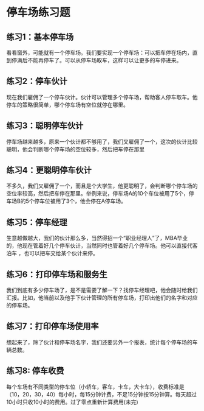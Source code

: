 # 停车场练习题

## 练习1：基本停车场 

看看窗外，可能就有一个停车场。我们要实现一个停车场：可以把车停在场内，直到停满后不能再停车了。可以从停车场取车，这样可以让更多的车停进来。
## 练习2：停车伙计 

现在我们雇佣了一个停车伙计。伙计可以管理多个停车场，帮助客人停车取车。他停车的策略很简单，哪个停车场有空位就停在哪里。

## 练习3：聪明停车伙计 

停车场越来越多，原来一个伙计都不够用了，我们又雇佣了一个，这次的伙计比较聪明，他会判断哪个停车场的空位较多，然后把车停在那里

## 练习4：更聪明停车伙计 

不多久，我们又雇佣了一个，而且是个大学生，他更聪明了，会判断哪个停车场的空位率较高，然后把车停在那里。举例来说，停车场A的10个车位被用了5个，停车场B的5个停车位被用了3个，他会停在A停车场。

## 练习5：停车经理

生意越做越大，我们的伙计那么多，当然得招一个“职业经理人”了，MBA毕业的，他现在管着好几个停车伙计，当然同时也管着好几个停车场。他可以直接代客泊车 ，也可以把车交给某个伙计来停。

## 练习6：打印停车场和服务生 

我们到底有多少停车场了，是不是需要了解一下？找停车经理吧，他会随时给我们汇报。比如，他当前以及他手下伙计管理的所有停车场，打印出他们的名字和对应的停车场。

## 练习7：打印停车场使用率 
想起来了，除了伙计和停车场名字，我们还要另外一个报表，统计每个停车场的车辆总数。



## 练习8: 停车收费 
每个车场有不同类型的停车位（小轿车，客车，卡车，大卡车），收费标准是（10，20，30，40）每小时，每15分钟计费，不足15分钟按15分钟算。每天超过10小时只收10小时的费用。过了零点重新计算费用(未完)
